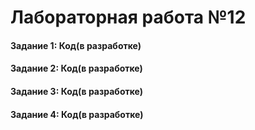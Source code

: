 # Лабораторная работа №12

#### Задание 1: Код(в разработке)

#### Задание 2: Код(в разработке)

#### Задание 3: Код(в разработке)

#### Задание 4: Код(в разработке)